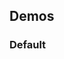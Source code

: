 <script setup>
import { CdxButton } from 'vue-components';
</script>

## Demos

### Default

<Wrapper>
<template v-slot:demo>
<CdxButton>Click me</CdxButton>
</template>

<template v-slot:code>

```vue
<CdxButton>Click me</CdxButton>
```

</template>
</Wrapper>
